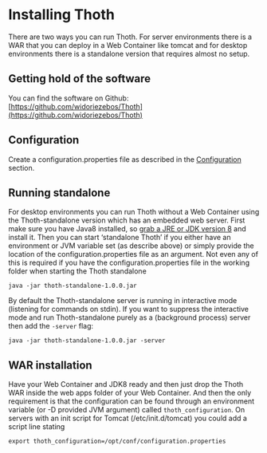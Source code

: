 # Installing Thoth
There are two ways you can run Thoth. For server environments there is a WAR that you can deploy in a Web Container like tomcat and for desktop environments there is a standalone version that requires almost no setup.

## Getting hold of the software
You can find the software on Github: [https://github.com/widoriezebos/Thoth](https://github.com/widoriezebos/Thoth)

## Configuration
Create a configuration.properties file as described in the [Configuration](Configuration.md) section.

## Running standalone
For desktop environments you can run Thoth without a Web Container using the Thoth-standalone version which has an embedded web server. First make sure you have Java8 installed, so [grab a JRE or JDK version 8](https://www.java.com/en/download/) and install it. Then you can start ‘standalone Thoth’ if you either have an environment or JVM variable set (as describe above) or simply provide the location of the configuration.properties file as an argument. Not even any of this is required if you have the configuration.properties file in the working folder when starting the Thoth standalone

	java -jar thoth-standalone-1.0.0.jar

By default the Thoth-standalone server is running in interactive mode (listening for commands on stdin). If you want to suppress the interactive mode and run Thoth-standalone purely as a (background process) server then add the `-server` flag:

	java -jar thoth-standalone-1.0.0.jar -server

## WAR installation
Have your Web Container and JDK8 ready and then just drop the Thoth WAR inside the web apps folder of your Web Container. And then the only requirement is that the configuration can be found through an environment variable (or -D provided JVM argument) called `thoth_configuration`. On servers with an init script for Tomcat (/etc/init.d/tomcat) you could add a script line stating 

	export thoth_configuration=/opt/conf/configuration.properties